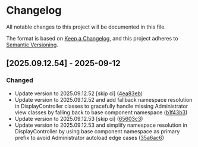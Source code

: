 # Changelog

All notable changes to this project will be documented in this file.

The format is based on [Keep a Changelog](https://keepachangelog.com/en/1.0.0/),
and this project adheres to [Semantic Versioning](https://semver.org/spec/v2.0.0.html).

## [2025.09.12.54] - 2025-09-12

### Changed

* Update version to 2025.09.12.52 [skip ci] ([4ea83eb](https://github.com/N6REJ/bears_aichatbot/commit/4ea83eb))
* Update version to 2025.09.12.52 and add fallback namespace resolution in DisplayController classes to gracefully handle missing Administrator view classes by falling back to base component namespace ([b1f43b3](https://github.com/N6REJ/bears_aichatbot/commit/b1f43b3))
* Update version to 2025.09.12.53 [skip ci] ([65603c3](https://github.com/N6REJ/bears_aichatbot/commit/65603c3))
* Update version to 2025.09.12.53 and simplify namespace resolution in DisplayController by using base component namespace as primary prefix to avoid Administrator autoload edge cases ([35a6ac6](https://github.com/N6REJ/bears_aichatbot/commit/35a6ac6))


